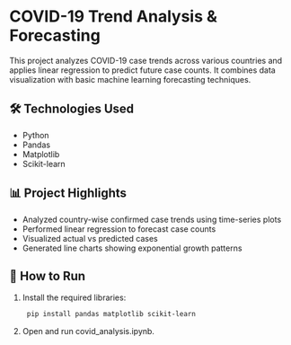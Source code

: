 # COVID-19 Trend Analysis & Forecasting

This project analyzes COVID-19 case trends across various countries and applies linear regression to predict future case counts. It combines data visualization with basic machine learning forecasting techniques.

## 🛠️ Technologies Used
- Python
- Pandas
- Matplotlib
- Scikit-learn

## 📊 Project Highlights
- Analyzed country-wise confirmed case trends using time-series plots
- Performed linear regression to forecast case counts
- Visualized actual vs predicted cases
- Generated line charts showing exponential growth patterns

## 🚀 How to Run
1. Install the required libraries:
   ```bash
    pip install pandas matplotlib scikit-learn

2. Open and run covid_analysis.ipynb.
